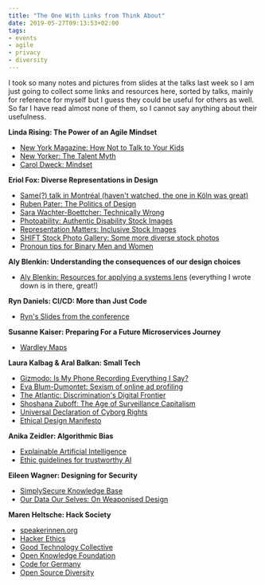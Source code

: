 ```yaml
---
title: "The One With Links from Think About"
date: 2019-05-27T09:13:53+02:00
tags: 
- events
- agile
- privacy
- diversity
---
```


I took so many notes and pictures from slides at the talks last week so I am just going to collect some links and resources here, sorted by talks, mainly for reference for myself but I guess they could be useful for others as well. So far I have read almost none of them, so I cannot say anything about their usefulness.

**Linda Rising: The Power of an Agile Mindset**  

- [New York Magazine: How Not to Talk to Your Kids](http://nymag.com/news/features/27840/index.html)
- [New Yorker: The Talent Myth](https://www.newyorker.com/magazine/2002/07/22/the-talent-myth)
- [Carol Dweck: Mindset](https://www.penguinrandomhouse.com/books/44330/mindset-by-carol-s-dweck-phd/9780345472328/)

**Eriol Fox: Diverse Representations in Design** 

- [Same(?) talk in Montréal (haven't watched, the one in Köln was great)](https://www.youtube.com/watch?v=WScGZ8y26bk)
- [Ruben Pater: The Politics of Design](http://thepoliticsofdesign.com/about-the-book)
- [Sara Wachter-Boettcher: Technically Wrong](http://www.sarawb.com/technically-wrong/)
- [Photoability: Authentic Disability Stock Images](https://www.photoability.net/)
- [Representation Matters: Inclusive Stock Images](https://representationmatters.me/)
- [SHIFT Stock Photo Gallery: Some more diverse stock photos](https://techspark.co/shift-stock-gallery-2/)
- [Pronoun tips for Binary Men and Women](https://cassolotl.tumblr.com/post/168336693365)

**Aly Blenkin: Understanding the consequences of our design choices**  

- [Aly Blenkin: Resources for applying a systems lens](https://medium.com/@alyblenkin/resources-for-applying-a-systems-lens-to-your-work-8ebee73227bd) (everything I wrote down is in there, great!)

**Ryn Daniels: CI/CD: More than Just Code**  

- [Ryn's Slides from the conference](https://speakerdeck.com/ryndaniels/cd-more-than-just-code)

**Susanne Kaiser: Preparing For a Future Microservices Journey**  

- [Wardley Maps](https://medium.com/wardleymaps)

**Laura Kalbag & Aral Balkan: Small Tech**  

- [Gizmodo: Is My Phone Recording Everything I Say?](https://gizmodo.com/these-academics-spent-the-last-year-testing-whether-you-1826961188)
- [Eva Blum-Dumontet: Sexism of online ad profiling](https://www.newstatesman.com/politics/feminism/2019/03/london-based-angry-feminists-over-30-why-we-need-talk-about-sexism-online)
- [The Atlantic: Discrimination's Digital Frontier](https://www.theatlantic.com/ideas/archive/2019/04/facebook-targeted-marketing-perpetuates-discrimination/587059/)
- [Shoshana Zuboff: The Age of Surveillance Capitalism](https://www.publicaffairsbooks.com/titles/shoshana-zuboff/the-age-of-surveillance-capitalism/9781610395694/)
- [Universal Declaration of Cyborg Rights](https://cyborgrights.eu/)
- [Ethical Design Manifesto](https://2017.ind.ie/ethical-design/)

**Anika Zeidler: Algorithmic Bias** 

- [Explainable Artificial Intelligence](https://en.wikipedia.org/wiki/Explainable_artificial_intelligence)
- [Ethic guidelines for trustworthy AI](https://ec.europa.eu/digital-single-market/en/news/ethics-guidelines-trustworthy-ai)
 
**Eileen Wagner: Designing for Security**

- [SimplySecure Knowledge Base](https://simplysecure.org/knowledge-base/)
- [Our Data Our Selves: On Weaponised Design](https://ourdataourselves.tacticaltech.org/posts/30-on-weaponised-design/)

**Maren Heltsche: Hack Society**

- [speakerinnen.org](https://speakerinnen.org/)
- [Hacker Ethics](https://www.ccc.de/en/hackerethics)
- [Good Technology Collective](https://goodtechnologycollective.com/)
- [Open Knowledge Foundation](https://okfn.de/)
- [Code for Germany](https://codefor.de/)
- [Open Source Diversity](https://opensourcediversity.org/)